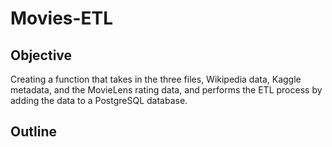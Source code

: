 # Movies-ETL

## Objective
Creating a function that takes in the three files, Wikipedia data, Kaggle metadata, and the MovieLens rating data, and performs the ETL process by adding the data to a PostgreSQL database.

## Outline

